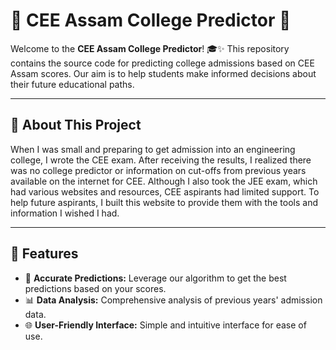 # 🌟 **CEE Assam College Predictor** 🌟

Welcome to the **CEE Assam College Predictor**! 🎓✨ This repository contains the source code for predicting college admissions based on CEE Assam scores. Our aim is to help students make informed decisions about their future educational paths.

---

## 📝 **About This Project**

When I was small and preparing to get admission into an engineering college, I wrote the CEE exam. After receiving the results, I realized there was no college predictor or information on cut-offs from previous years available on the internet for CEE. Although I also took the JEE exam, which had various websites and resources, CEE aspirants had limited support. To help future aspirants, I built this website to provide them with the tools and information I wished I had.

---

## 🚀 **Features**

- 🧠 **Accurate Predictions:** Leverage our algorithm to get the best predictions based on your scores.
- 📊 **Data Analysis:** Comprehensive analysis of previous years' admission data.
- 🌐 **User-Friendly Interface:** Simple and intuitive interface for ease of use.
